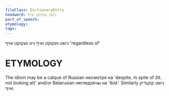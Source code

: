 ```yaml
---
fileClass: DictionaryEntry
headword: נישט געקוקט אויף
part_of_speech: 
etymology: 
tags: 
---
```

נישט געקוקט אויף
ניט געקוקט אויף
'regardless of'

ETYMOLOGY
===========
The idiom may be a calque of Russian несмотря на 'despite, in spite of (lit. not looking at)' and/or Belarusian нягледзячы на 'ibid.' Similarly נישט קוקנדיק אויף.
